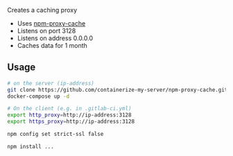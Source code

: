 Creates a caching proxy

* Uses [npm-proxy-cache](https://github.com/nknapp/npm-proxy-cache)
* Listens on port 3128
* Listens on address 0.0.0.0
* Caches data for 1 month

## Usage

```bash
# on the server (ip-address)
git clone https://github.com/containerize-my-server/npm-proxy-cache.git
docker-compose up -d

# On the client (e.g. in .gitlab-ci.yml)
export http_proxy=http://ip-address:3128
export https_proxy=http://ip-address:3128

npm config set strict-ssl false

npm install ...
```

